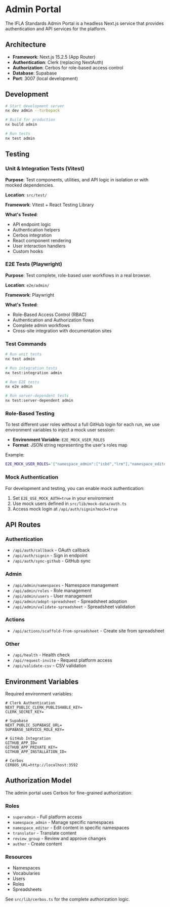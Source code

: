# Admin Portal

The IFLA Standards Admin Portal is a headless Next.js service that provides authentication and API services for the platform.

## Architecture

- **Framework**: Next.js 15.2.5 (App Router)
- **Authentication**: Clerk (replacing NextAuth)
- **Authorization**: Cerbos for role-based access control
- **Database**: Supabase
- **Port**: 3007 (local development)

## Development

```bash
# Start development server
nx dev admin --turbopack

# Build for production
nx build admin

# Run tests
nx test admin
```

## Testing

### Unit & Integration Tests (Vitest)

**Purpose**: Test components, utilities, and API logic in isolation or with mocked dependencies.

**Location**: `src/test/`

**Framework**: Vitest + React Testing Library

**What's Tested**:
- API endpoint logic
- Authentication helpers
- Cerbos integration
- React component rendering
- User interaction handlers
- Custom hooks

### E2E Tests (Playwright)

**Purpose**: Test complete, role-based user workflows in a real browser.

**Location**: `e2e/admin/`

**Framework**: Playwright

**What's Tested**:
- Role-Based Access Control (RBAC)
- Authentication and Authorization flows
- Complete admin workflows
- Cross-site integration with documentation sites

### Test Commands

```bash
# Run unit tests
nx test admin

# Run integration tests
nx test:integration admin

# Run E2E tests
nx e2e admin

# Run server-dependent tests
nx test:server-dependent admin
```

### Role-Based Testing

To test different user roles without a full GitHub login for each run, we use environment variables to inject a mock user session:

- **Environment Variable**: `E2E_MOCK_USER_ROLES`
- **Format**: JSON string representing the user's roles map

Example:
```bash
E2E_MOCK_USER_ROLES='{"namespace_admin":["isbd","lrm"],"namespace_editor":["unimarc"]}' nx e2e admin
```

### Mock Authentication

For development and testing, you can enable mock authentication:

1. Set `E2E_USE_MOCK_AUTH=true` in your environment
2. Use mock users defined in `src/lib/mock-data/auth.ts`
3. Access mock login at `/api/auth/signin?mock=true`

## API Routes

### Authentication
- `/api/auth/callback` - OAuth callback
- `/api/auth/signin` - Sign in endpoint
- `/api/auth/sync-github` - GitHub sync

### Admin
- `/api/admin/namespaces` - Namespace management
- `/api/admin/roles` - Role management
- `/api/admin/users` - User management
- `/api/admin/adopt-spreadsheet` - Spreadsheet adoption
- `/api/admin/validate-spreadsheet` - Spreadsheet validation

### Actions
- `/api/actions/scaffold-from-spreadsheet` - Create site from spreadsheet

### Other
- `/api/health` - Health check
- `/api/request-invite` - Request platform access
- `/api/validate-csv` - CSV validation

## Environment Variables

Required environment variables:

```env
# Clerk Authentication
NEXT_PUBLIC_CLERK_PUBLISHABLE_KEY=
CLERK_SECRET_KEY=

# Supabase
NEXT_PUBLIC_SUPABASE_URL=
SUPABASE_SERVICE_ROLE_KEY=

# GitHub Integration
GITHUB_APP_ID=
GITHUB_APP_PRIVATE_KEY=
GITHUB_APP_INSTALLATION_ID=

# Cerbos
CERBOS_URL=http://localhost:3592
```

## Authorization Model

The admin portal uses Cerbos for fine-grained authorization:

### Roles
- `superadmin` - Full platform access
- `namespace_admin` - Manage specific namespaces
- `namespace_editor` - Edit content in specific namespaces
- `translator` - Translate content
- `review_group` - Review and approve changes
- `author` - Create content

### Resources
- Namespaces
- Vocabularies
- Users
- Roles
- Spreadsheets

See `src/lib/cerbos.ts` for the complete authorization logic.